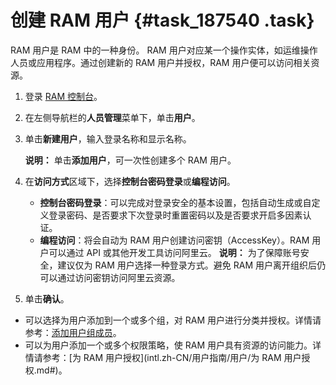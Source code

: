 # 创建 RAM 用户 {#task_187540 .task}

RAM 用户是 RAM 中的一种身份。 RAM 用户对应某一个操作实体，如运维操作人员或应用程序。通过创建新的 RAM 用户并授权，RAM 用户便可以访问相关资源。

1.  登录 [RAM 控制台](https://ram.console.aliyun.com/)。
2.  在左侧导航栏的**人员管理**菜单下，单击**用户**。
3.  单击**新建用户**，输入登录名称和显示名称。 

    **说明：** 单击**添加用户**，可一次性创建多个 RAM 用户。

4.  在**访问方式**区域下，选择**控制台密码登录**或**编程访问**。 

    -   **控制台密码登录**：可以完成对登录安全的基本设置，包括自动生成或自定义登录密码、是否要求下次登录时重置密码以及是否要求开启多因素认证。
    -   **编程访问**：将会自动为 RAM 用户创建访问密钥（AccessKey）。RAM 用户可以通过 API 或其他开发工具访问阿里云。
    **说明：** 为了保障账号安全，建议仅为 RAM 用户选择一种登录方式。避免 RAM 用户离开组织后仍可以通过访问密钥访问阿里云资源。

5.  单击**确认**。

-   可以选择为用户添加到一个或多个组，对 RAM 用户进行分类并授权。详情请参考：[添加用户组成员](intl.zh-CN/用户指南/用户组/添加用户组成员.md#)。
-   可以为用户添加一个或多个权限策略，使 RAM 用户具有资源的访问能力。详情请参考：[为 RAM 用户授权](intl.zh-CN/用户指南/用户/为 RAM 用户授权.md#)。

